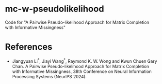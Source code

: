 # mc-w-pseudolikelihood
Code for "A Pairwise Pseudo-likelihood Approach for Matrix Completion with Informative Missingness"

# References
* Jiangyuan Li<sup>\*</sup>, Jiayi Wang<sup>\*</sup>, Raymond K. W. Wong and Kwun Chuen Gary Chan. A Pairwise Pseudo-likelihood Approach for Matrix Completion with Informative Missingness, 38th Conference on Neural Information Processing Systems (NeurIPS 2024).

